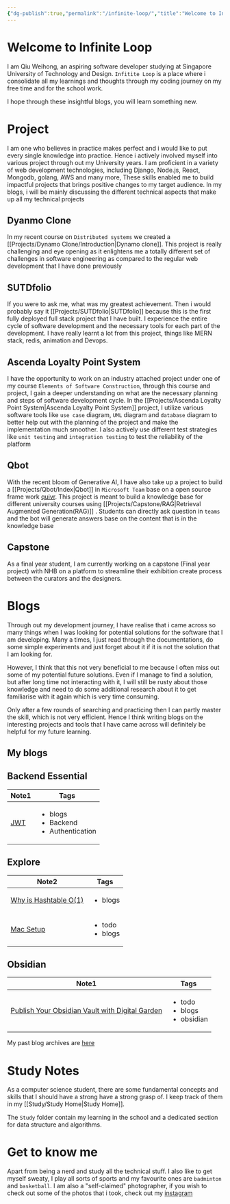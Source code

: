 ```yaml
---
{"dg-publish":true,"permalink":"/infinite-loop/","title":"Welcome to Infinite Loop","tags":["gardenEntry"],"created":"2023-09-12T10:06:31.000+08:00","updated":"2023-10-30T23:55:26.624+08:00"}
---
```


# Welcome to Infinite Loop
I am Qiu Weihong, an aspiring software developer studying at Singapore University of Technology and Design. `Infitite Loop` is a place where i consolidate all my learnings and thoughts through my coding journey on my free time and for the school work. 

I hope through these insightful blogs, you will learn something new.

# Project
I am one who believes in practice makes perfect and i would like to put every single knowledge into practice. Hence i actively involved myself into various project through out my University years. I am proficient in a variety of web development technologies, including Django, Node.js, React, Mongodb, golang, AWS and many more, These skills enabled me to build impactful projects that brings positive changes to my target audience. In my blogs, i will be mainly discussing the different technical aspects that make up all my technical projects
## Dyanmo Clone
In my recent course on `Distributed systems` we created a [[Projects/Dynamo Clone/Introduction\|Dynamo clone]]. This project is really challenging and eye opening as it enlightens me a totally different set of challenges in software engineering as compared to the regular web development that I have done previously

## SUTDfolio
If you were to ask me, what was my greatest achievement. Then i would probably say it [[Projects/SUTDfolio\|SUTDfolio]] because this is the first fully deployed full stack project that I have built. I experience the entire cycle of software development and the necessary tools for each part of the development. I have really learnt a lot from this project, things like MERN stack, redis, animation and Devops.

## Ascenda Loyalty Point System
I have the opportunity to work on an industry attached project under one of my course `Elements of Software Construction`, through this course and project, I gain a deeper understanding on what are the necessary planning and steps of software development cycle. In the  [[Projects/Ascenda Loyalty Point System\|Ascenda Loyalty Point System]] project, I utilize various software tools like `use case` diagram, `UML` diagram and `database` diagram to better help out with the planning of the project and make the implementation much smoother. I also actively use different test strategies like `unit testing` and `integration testing` to test the reliability of the platform

## Qbot
With the recent bloom of Generative AI, I have also take up a project to build a [[Projects/Qbot/Index\|Qbot]] in `Microsoft Team` base on a open source frame work [quivr](https://github.com/StanGirard/quivr). This project is meant to build a knowledge base for different university courses using [[Projects/Capstone/RAG\|Retrieval Augmented Generation(RAG)]] . Students can directly ask question in `teams` and the bot will generate answers base on the content that is in the knowledge base

## Capstone
As a final year student, I am currently working on a capstone (Final year project) with NHB on a platform to streamline their exhibition create process between the curators and the designers.

# Blogs
Through out my development journey, I have realise that i came across so many things when I was looking for potential solutions for the software that I am developing. Many a times, I just read through the documentations, do some simple experiments and just forget about it if it is not the solution that I am looking for. 

However, I think that this not very beneficial to me because I often miss out some of my potential future solutions. Even if I manage to find a solution, but after long time not interacting with it, I will still be rusty about those knowledge and need to do some additional research about it to get familiarise with it again which is very time consuming. 

Only after a few rounds of searching and practicing then I can partly master the skill, which is not very efficient. Hence I think writing blogs on the interesting projects and tools that I have came across will definitely be helpful for my future learning.

## My blogs

<h2><span>Backend Essential</span></h2><div><table class="dataview table-view-table"><thead class="table-view-thead"><tr class="table-view-tr-header"><th class="table-view-th"><span>Note</span><span class="dataview small-text">1</span></th><th class="table-view-th"><span>Tags</span></th></tr></thead><tbody class="table-view-tbody"><tr><td><span><a data-tooltip-position="top" aria-label="Blogs/Backend Development Essentials/JWT.md" data-href="Blogs/Backend Development Essentials/JWT.md" href="Blogs/Backend Development Essentials/JWT.md" class="internal-link" target="_blank" rel="noopener">JWT</a></span></td><td><ul class="dataview dataview-ul dataview-result-list-ul"><li class="dataview-result-list-li"><span>blogs</span></li><li class="dataview-result-list-li"><span>Backend</span></li><li class="dataview-result-list-li"><span>Authentication</span></li></ul></td></tr></tbody></table></div><h2><span>Explore</span></h2><div><table class="dataview table-view-table"><thead class="table-view-thead"><tr class="table-view-tr-header"><th class="table-view-th"><span>Note</span><span class="dataview small-text">2</span></th><th class="table-view-th"><span>Tags</span></th></tr></thead><tbody class="table-view-tbody"><tr><td><span><a data-tooltip-position="top" aria-label="Blogs/Explore/Why is Hashtable O(1).md" data-href="Blogs/Explore/Why is Hashtable O(1).md" href="Blogs/Explore/Why is Hashtable O(1).md" class="internal-link" target="_blank" rel="noopener">Why is Hashtable O(1)</a></span></td><td><ul class="dataview dataview-ul dataview-result-list-ul"><li class="dataview-result-list-li"><span>blogs</span></li></ul></td></tr><tr><td><span><a data-tooltip-position="top" aria-label="Blogs/Explore/Mac Setup.md" data-href="Blogs/Explore/Mac Setup.md" href="Blogs/Explore/Mac Setup.md" class="internal-link" target="_blank" rel="noopener">Mac Setup</a></span></td><td><ul class="dataview dataview-ul dataview-result-list-ul"><li class="dataview-result-list-li"><span>todo</span></li><li class="dataview-result-list-li"><span>blogs</span></li></ul></td></tr></tbody></table></div><h2><span>Obsidian</span></h2><div><table class="dataview table-view-table"><thead class="table-view-thead"><tr class="table-view-tr-header"><th class="table-view-th"><span>Note</span><span class="dataview small-text">1</span></th><th class="table-view-th"><span>Tags</span></th></tr></thead><tbody class="table-view-tbody"><tr><td><span><a data-tooltip-position="top" aria-label="Blogs/Obisidan/Publish Your Obsidian Vault with Digital Garden.md" data-href="Blogs/Obisidan/Publish Your Obsidian Vault with Digital Garden.md" href="Blogs/Obisidan/Publish Your Obsidian Vault with Digital Garden.md" class="internal-link" target="_blank" rel="noopener">Publish Your Obsidian Vault with Digital Garden</a></span></td><td><ul class="dataview dataview-ul dataview-result-list-ul"><li class="dataview-result-list-li"><span>todo</span></li><li class="dataview-result-list-li"><span>blogs</span></li><li class="dataview-result-list-li"><span>obsidian</span></li></ul></td></tr></tbody></table></div>


My past blog archives are [here](https://weihong.tech/posts)

# Study Notes
As a computer science student, there are some fundamental concepts and skills that I should have a strong have a strong grasp of. I keep track of them in  my [[Study/Study Home\|Study Home]].

The `Study` folder contain my learning in the school and a dedicated section for data structure and algorithms.

# Get to know me
Apart from being a nerd and study all the technical stuff. I also like to get myself sweaty, I play all sorts of sports and my favourite ones are `badminton` and `basketball`. I am also a "self-claimed" photographer, if you wish to check out some of the photos that i took, check out my [instagram](https://instagram.com/wh_snaps)

